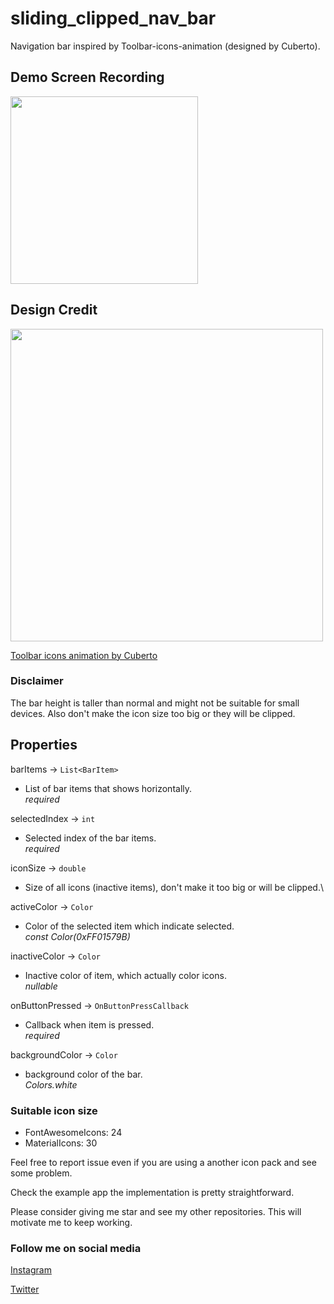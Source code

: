 # sliding_clipped_nav_bar

Navigation bar inspired by Toolbar-icons-animation (designed by Cuberto).

## Demo Screen Recording
<img src="https://github.com/watery-desert/sliding_clipped_nav_bar/blob/main/assets/screen_recording.gif?raw=true"  width="300"/>

## **Design Credit**

<img src="https://github.com/watery-desert/sliding_clipped_nav_bar/blob/main/assets/credit_video.gif?raw=true"  width="500"/>

[Toolbar icons animation by Cuberto](https://dribbble.com/shots/5605168-Toolbar-icons-animation)

### Disclaimer
The bar height is taller than normal and might not be suitable for small devices. Also don't make the icon size too big or they will be clipped. 

## Properties

barItems → `List<BarItem>`
- List of bar items that shows horizontally.\
 *required*

selectedIndex → `int`
- Selected index of the bar items.\
 *required*

iconSize → `double`
 - Size of all icons (inactive items), don't make it too big or will be clipped.\

activeColor → `Color`
 - Color of the selected item which indicate selected.\
*const Color(0xFF01579B)*

inactiveColor → `Color`
 - Inactive color of item, which actually color icons.\
*nullable* 

onButtonPressed → `OnButtonPressCallback`
 - Callback when item is pressed.\
*required* 

backgroundColor → `Color`
 -  background color of the bar.\
*Colors.white* 



### **Suitable icon size**
 - FontAwesomeIcons: 24
 - MaterialIcons: 30

Feel free to report issue even if you are using a another icon pack and see some problem.

Check the example app the implementation is pretty straightforward.

Please consider giving me star and see my other repositories. This will motivate me to keep working.


### Follow me on social media
[Instagram](https://www.instagram.com/watery_desert)

[Twitter](https://www.twitter.com/watery_desert)